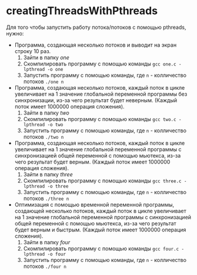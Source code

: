 # creatingThreadsWithPthreads

Для того чтобы запустить работу потока/потоков с помощью pthreads, нужно:
-   Программа, создающая несколько потоков и выводит на экран строку 10 раз.
    1. Зайти в папку *one*
    2. Скомпилировать программу с помощью команды ```gcc one.c -lpthread -o one```
    3. Запустить программу с помощью команды, где `n` - колличество потоков ```./one n```
-   Программа, создающая несколько потоков, каждый поток в цикле увеличивает на 1 значение глобальной переменной программы без синхронизации, из-за чего результат будет неверным. (Каждый поток имеет 1000000 операция сложения).
    1. Зайти в папку *two*
    2. Скомпилировать программу с помощью команды ```gcc two.c -lpthread -o two```
    3. Запустить программу с помощью команды, где `n` - колличество потоков ```./two n```
-   Программа, создающая несколько потоков, каждый поток в цикле увеличивает на 1 значение глобальной переменной программы c синхронизацией общей переменной с помощью мьютекса, из-за чего результат будет верным. (Каждый поток имеет 1000000 операция сложения).
    1. Зайти в папку *three*
    2. Скомпилировать программу с помощью команды ```gcc three.c -lpthread -o three```
    3. Запустить программу с помощью команды, где `n` - колличество потоков ```./three n```
-   Oптимизация с помощью временной переменной программы, создающей несколько потоков, каждый поток в цикле увеличивает на 1 значение глобальной переменной программы c синхронизацией общей переменной с помощью мьютекса, из-за чего результат будет верным и быстрым. (Каждый поток имеет 1000000 операция сложения).
    1. Зайти в папку *four*
    2. Скомпилировать программу с помощью команды ```gcc four.c -lpthread -o four```
    3. Запустить программу с помощью команды, где `n` - колличество потоков ```./four n```
